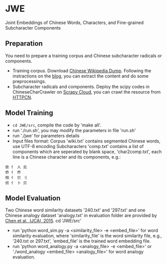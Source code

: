 # JWE
Joint Embeddings of Chinese Words, Characters, and Fine-grained Subcharacter Components

## Preparation
You need to prepare a training corpus and Chinese subcharacter radicals or components. 
* Training corpus. Download [Chinese Wikipedia Dump](http://download.wikipedia.com/zhwiki).
Following the instractions on the [blog](https://flystarhe.github.io/2016/08/31/wiki-corpus-zh/), you can extract the content and do some preprocessings.
* Subcharacter radicals and components.  Deploy the scipy codes in ChineseCharCrawler on [Scrapy Cloud](https://scrapinghub.com), you can crawl the resource from [HTTPCN](http://tool.httpcn.com/zi/).

## Model Training
- ` cd JWE/src `, compile the code by 'make all'. 
- run './run.sh', you may modify the parameters in file 'run.sh'
- run './jwe' for parameters details
- Input files format:
Corpus 'wiki.txt' contains segmented Chinese words, use UTF-8  encoding
Subcharacters 'comp.txt' contains a list of components which are seperated by blank space, 'char2comp.txt', each line is a Chinese character and its components, e.g.:

```
侩 亻 人 云
侨 亻 乔
侧 亻 贝 刂
侦 亻 卜 贝
```

## Model Evaluation

Two Chinese word similarity datasets '240.txt' and '297.txt' and one Chinese analogy dataset 'analogy.txt' in evaluation folder are provided by [Chen et al., IJCAI, 2015](https://github.com/Leonard-Xu/CWE/tree/master/data).
cd 'JWE/src'
- run 'python word_sim.py -a <similarity_file> -e <embed_file>' for word similarity evaluation, where 'similarity_file' is the word similarity file, e.g., '240.txt or 297.txt', 'embed_file' is the trained word embedding file.
- run 'python word_analogy.py -a <analogy_file> -e <embed_file>' or './word_analogy <embed_file> <analogy_file>' for word analogy evaluation.
